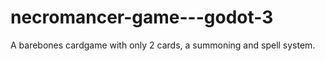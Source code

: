 # necromancer-game---godot-3
 A barebones cardgame with only 2 cards, a summoning and spell system.
